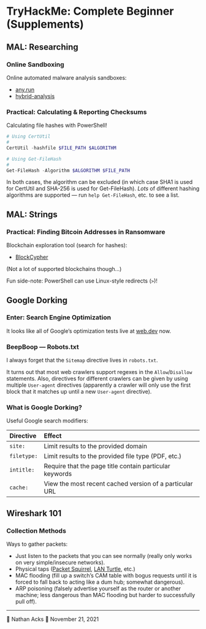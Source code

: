 # TryHackMe: Complete Beginner (Supplements)

## MAL: Researching

### Online Sandboxing

Online automated malware analysis sandboxes:

*   [any.run](https://any.run/)
*   [hybrid-analysis](https://hybrid-analysis.com/)

### Practical: Calculating & Reporting Checksums

Calculating file hashes with PowerShell!

```powershell
# Using CertUtil
#
CertUtil -hashfile $FILE_PATH $ALGORITHM

# Using Get-FileHash
#
Get-FileHash -Algorithm $ALGORITHM $FILE_PATH
```

In both cases, the algorithm can be excluded (in which case SHA1 is used for CertUtil and SHA-256 is used for Get-FileHash). *Lots* of different hashing algorithms are supported — run `help Get-FileHash`, etc. to see a list.

## MAL: Strings

### Practical: Finding Bitcoin Addresses in Ransomware

Blockchain exploration tool (search for hashes):

* [BlockCypher](https://live.blockcypher.com/)

(Not a lot of supported blockchains though…)

Fun side-note: PowerShell can use Linux-style redirects (`>`)!

## Google Dorking

### Enter: Search Engine Optimization

It looks like all of Google’s optimization tests live at [web.dev](https://web.dev/measure/) now.

### BeepBoop — Robots.txt

I always forget that the `Sitemap` directive lives in `robots.txt`.

It turns out that most web crawlers support regexes in the `Allow`/`Disallow` statements. Also, directives for different crawlers can be given by using multiple `User-agent` directives (apparently a crawler will only use the first block that it matches up until a new `User-agent` directive).

### What is Google Dorking?

Useful Google search modifiers:

| Directive   | Effect                                                  |
|:----------- |:------------------------------------------------------- |
| `site:`     | Limit results to the provided domain                    |
| `filetype:` | Limit results to the provided file type (PDF, etc.)     |
| `intitle:`  | Require that the page title contain particular keywords |
| `cache:`    | View the most recent cached version of a particular URL |

## Wireshark 101

### Collection Methods

Ways to gather packets:

* Just listen to the packets that you can see normally (really only works on very simple/insecure networks).
* Physical taps ([Packet Squirrel](https://hak5.org/products/packet-squirrel), [LAN Turtle](https://hak5.org/products/lan-turtle), etc.)
* MAC flooding (fill up a switch’s CAM table with bogus requests until it is forced to fall back to acting like a dum hub; somewhat dangerous).
* ARP poisoning (falsely advertise yourself as the router or another machine; less dangerous than MAC flooding but harder to successfully pull off).

- - - -

👤 Nathan Acks
📅 November 21, 2021
